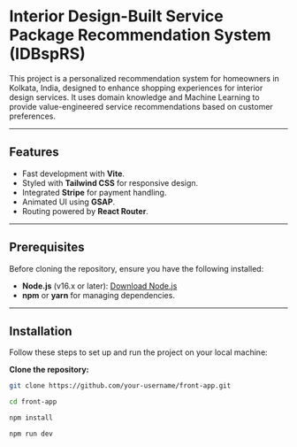 # Interior Design-Built Service Package Recommendation System (IDBspRS)

This project is a personalized recommendation system for homeowners in Kolkata, India, designed to enhance shopping experiences for interior design services. It uses domain knowledge and Machine Learning to provide value-engineered service recommendations based on customer preferences.

---

## Features
- Fast development with **Vite**.
- Styled with **Tailwind CSS** for responsive design.
- Integrated **Stripe** for payment handling.
- Animated UI using **GSAP**.
- Routing powered by **React Router**.

---
## Prerequisites

Before cloning the repository, ensure you have the following installed:
- **Node.js** (v16.x or later): [Download Node.js](https://nodejs.org/)
- **npm** or **yarn** for managing dependencies.

---

## Installation

Follow these steps to set up and run the project on your local machine:

 **Clone the repository:**
 
   ```bash
   git clone https://github.com/your-username/front-app.git
   
   cd front-app

   npm install

   npm run dev
   

